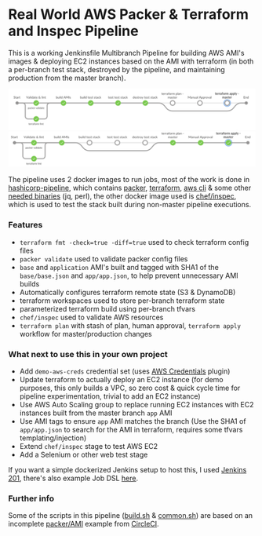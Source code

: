 # Real World AWS Packer & Terraform and Inspec Pipeline

This is a working Jenkinsfile Multibranch Pipeline for building AWS AMI's images & deploying EC2 instances based on the AMI with terraform (in both a per-branch test stack, destroyed by the pipeline, and maintaining production from the master branch).

![](images/blueocean-non-master.png)
![](images/blueocean-master.png)

The pipeline uses 2 docker images to run jobs, most of the work is done in [hashicorp-pipeline](https://hub.docker.com/r/simonmcc/hashicorp-pipeline/), which contains [packer](https://www.packer.io), [terraform](https://www.terraform.io), [aws cli](https://aws.amazon.com/cli/) & some other [needed binaries](https://github.com/simonmcc/hashicorp-pipeline/blob/master/Dockerfile#L3-L4) (jq, perl), the other docker image used is [chef/inspec](https://hub.docker.com/r/chef/inspec/), which is used to test the stack built during non-master pipeline executions.

### Features
* `terraform fmt -check=true -diff=true` used to check terraform config files
* `packer validate` used to validate packer config files
* `base` and `application` AMI's built and tagged with SHA1 of the `base/base.json` and `app/app.json`, to help prevent unnecessary AMI builds
* Automatically configures terraform remote state (S3 & DynamoDB)
* terraform workspaces used to store per-branch terraform state
* parameterized terraform build using per-branch tfvars
* `chef/inspec` used to validate AWS resources
* `terraform plan` with stash of plan, human approval, `terraform apply` workflow for master/production changes

### What next to use this in your own project
* Add `demo-aws-creds` credential set (uses [AWS Credentials](https://plugins.jenkins.io/aws-credentials) plugin)
* Update terraform to actually deploy an EC2 instance (for demo purposes, this only builds a VPC, so zero cost & quick cycle time for pipeline experimentation, trivial to add an EC2 instance)
* Use AWS Auto Scaling group to replace running EC2 instances with EC2 instances built from the master branch `app` AMI
* Use AMI tags to ensure `app` AMI matches the branch (Use the SHA1 of `app/app.json` to search for the AMI in terraform, requires some tfvars templating/injection)
* Extend `chef/inspec` stage to test AWS EC2
* Add a Selenium or other web test stage

If you want a simple dockerized Jenkins setup to host this, I used [Jenkins 201](https://github.com/jenkins201/jenkins-container), there's also example Job DSL [here](https://github.com/jenkins201/jenkins-container/blob/master/jobs/packer_terraform.groovy).

### Further info
Some of the scripts in this pipeline ([build.sh](scripts/build.sh) & [common.sh](scripts/common.sh)) are based on an incomplete [packer/AMI](https://github.com/CircleCI-Public/circleci-packer) example from [CircleCI](
https://circleci.com/blog/how-to-build-immutable-infrastructure-with-packer-and-circleci-workflows/).


